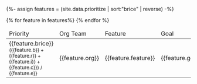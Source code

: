 {%- assign features = (site.data.prioritize  | sort:"brice" | reverse) -%}
<table>
    <thead>
        <td>Priority</td>
        <td>Org Team</td>
        <td>Feature</td>
        <td>Goal</td>
        <td>Deadline</td>
    </thead>
    <tbody>
        {% for feature in features%}
            <tr>
                <td> 
                     {{feature.brice}}
                    <br/><small>({{feature.b}} + {{feature.r}} + {{feature.i}} + {{feature.c}}) / {{feature.e}}</small></td>
                <td>
                    {{feature.org}}
                </td>
                <td>
                    {{feature.feature}}
                </td>
                <td>
                    {{feature.goal}}
                </td>
                <td>
                    {{feature.deadline}}
                </td>
            </tr>
        {% endfor %}
    </tbody>
</table>

